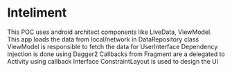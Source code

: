 # Inteliment
This POC uses android architect components like LiveData, ViewModel.
This app loads the data from local/network in DataRepository class
ViewModel is responsible to fetch the data for UserInterface
Dependency Injection is done using Dagger2
Callbacks from Fragment are a delegated to Activity using callback Interface
ConstraintLayout is used to design the UI
